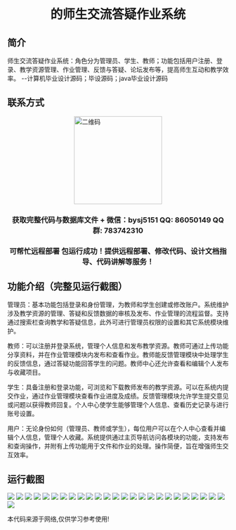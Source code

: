 <p><h1 align="center">的师生交流答疑作业系统</h1></p>

## 简介
师生交流答疑作业系统：角色分为管理员、学生、教师；功能包括用户注册、登录、教学资源管理、作业管理、反馈与答疑、论坛发布等，提高师生互动和教学效率。    --计算机毕业设计源码；毕设源码；java毕业设计源码


## 联系方式
<img src="https://bs-1329754181.cos.ap-shanghai.myqcloud.com/wx.jpg" alt="二维码" style="display: block; margin: 0 auto;" width="200px">
<p><h3 align="center">获取完整代码与数据库文件 + 微信：bysj5151 QQ: 86050149 QQ群: 783742310</h3></p>
<p><h3 align="center">可帮忙远程部署 包运行成功！提供远程部署、修改代码、设计文档指导、代码讲解等服务！</h3></p>

## 功能介绍（完整见运行截图）
管理员：基本功能包括登录和身份管理，为教师和学生创建或修改账户。系统维护涉及教学资源的管理、答疑和反馈数据的审核及发布、作业管理的流程监督。支持通过搜索栏查询教学和答疑信息，此外可进行管理员权限的设置和其它系统模块维护。

教师：可以注册并登录系统，管理个人信息和发布教学资源。教师可通过上传功能分享资料，并在作业管理模块内发布和查看作业。教师能反馈管理模块中处理学生的反馈信息，通过答疑功能回答学生的问题。教师中心还允许查看和编辑个人发布与收藏项目。

学生：具备注册和登录功能，可浏览和下载教师发布的教学资源。可以在系统内提交作业，通过作业管理模块查看作业进度及成绩。反馈管理模块允许学生提交意见或问题以获得教师回复。个人中心使学生能够管理个人信息、查看历史记录与进行账号设置。

用户：无论身份如何（管理员、教师或学生），每位用户可以在个人中心查看并编辑个人信息，管理个人收藏。系统提供通过主页导航访问各模块的功能，支持发布和查询操作，并附有上传功能用于文件和作业的处理。操作简便，旨在增强师生交互效率。


## 运行截图
![](https://bs-1329754181.cos.ap-shanghai.myqcloud.com/ssm/TeacherStudentCommunicationQandASystem/img/001.jpg)
![](https://bs-1329754181.cos.ap-shanghai.myqcloud.com/ssm/TeacherStudentCommunicationQandASystem/img/002.jpg)
![](https://bs-1329754181.cos.ap-shanghai.myqcloud.com/ssm/TeacherStudentCommunicationQandASystem/img/003.jpg)
![](https://bs-1329754181.cos.ap-shanghai.myqcloud.com/ssm/TeacherStudentCommunicationQandASystem/img/004.jpg)
![](https://bs-1329754181.cos.ap-shanghai.myqcloud.com/ssm/TeacherStudentCommunicationQandASystem/img/005.jpg)
![](https://bs-1329754181.cos.ap-shanghai.myqcloud.com/ssm/TeacherStudentCommunicationQandASystem/img/006.jpg)
![](https://bs-1329754181.cos.ap-shanghai.myqcloud.com/ssm/TeacherStudentCommunicationQandASystem/img/007.jpg)
![](https://bs-1329754181.cos.ap-shanghai.myqcloud.com/ssm/TeacherStudentCommunicationQandASystem/img/008.jpg)
![](https://bs-1329754181.cos.ap-shanghai.myqcloud.com/ssm/TeacherStudentCommunicationQandASystem/img/009.jpg)
![](https://bs-1329754181.cos.ap-shanghai.myqcloud.com/ssm/TeacherStudentCommunicationQandASystem/img/010.jpg)
![](https://bs-1329754181.cos.ap-shanghai.myqcloud.com/ssm/TeacherStudentCommunicationQandASystem/img/011.jpg)
![](https://bs-1329754181.cos.ap-shanghai.myqcloud.com/ssm/TeacherStudentCommunicationQandASystem/img/012.jpg)
![](https://bs-1329754181.cos.ap-shanghai.myqcloud.com/ssm/TeacherStudentCommunicationQandASystem/img/013.jpg)
![](https://bs-1329754181.cos.ap-shanghai.myqcloud.com/ssm/TeacherStudentCommunicationQandASystem/img/014.jpg)
![](https://bs-1329754181.cos.ap-shanghai.myqcloud.com/ssm/TeacherStudentCommunicationQandASystem/img/015.jpg)
![](https://bs-1329754181.cos.ap-shanghai.myqcloud.com/ssm/TeacherStudentCommunicationQandASystem/img/016.jpg)
![](https://bs-1329754181.cos.ap-shanghai.myqcloud.com/ssm/TeacherStudentCommunicationQandASystem/img/017.jpg)
![](https://bs-1329754181.cos.ap-shanghai.myqcloud.com/ssm/TeacherStudentCommunicationQandASystem/img/018.jpg)
![](https://bs-1329754181.cos.ap-shanghai.myqcloud.com/ssm/TeacherStudentCommunicationQandASystem/img/019.jpg)
![](https://bs-1329754181.cos.ap-shanghai.myqcloud.com/ssm/TeacherStudentCommunicationQandASystem/img/020.jpg)
![](https://bs-1329754181.cos.ap-shanghai.myqcloud.com/ssm/TeacherStudentCommunicationQandASystem/img/021.jpg)
![](https://bs-1329754181.cos.ap-shanghai.myqcloud.com/ssm/TeacherStudentCommunicationQandASystem/img/022.jpg)
![](https://bs-1329754181.cos.ap-shanghai.myqcloud.com/ssm/TeacherStudentCommunicationQandASystem/img/023.jpg)
![](https://bs-1329754181.cos.ap-shanghai.myqcloud.com/ssm/TeacherStudentCommunicationQandASystem/img/024.jpg)
![](https://bs-1329754181.cos.ap-shanghai.myqcloud.com/ssm/TeacherStudentCommunicationQandASystem/img/025.jpg)
![](https://bs-1329754181.cos.ap-shanghai.myqcloud.com/ssm/TeacherStudentCommunicationQandASystem/img/026.jpg)

<p>本代码来源于网络,仅供学习参考使用!</p>
